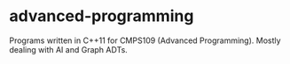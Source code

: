 advanced-programming
====================

Programs written in C++11 for CMPS109 (Advanced Programming). Mostly dealing with AI and Graph ADTs.
